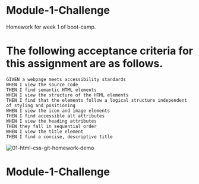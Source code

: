 
# Module-1-Challenge
Homework for week 1 of boot-camp.

# The following acceptance criteria for this assignment are as follows. 

```
GIVEN a webpage meets accessibility standards
WHEN I view the source code
THEN I find semantic HTML elements
WHEN I view the structure of the HTML elements
THEN I find that the elements follow a logical structure independent of styling and positioning
WHEN I view the icon and image elements
THEN I find accessible alt attributes
WHEN I view the heading attributes
THEN they fall in sequential order
WHEN I view the title element
THEN I find a concise, descriptive title
```

![01-html-css-git-homework-demo](https://github.com/daimyo1/Module-1-Challenge/assets/163930521/3bd09f65-fa47-4720-b4b5-4524bc2fb5b4)



# Module-1-Challenge

